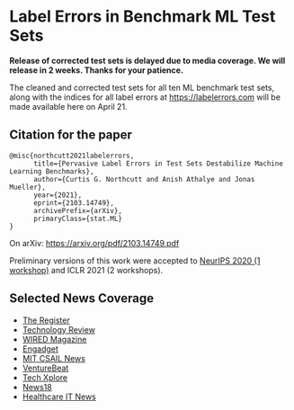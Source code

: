 # Label Errors in Benchmark ML Test Sets

**Release of corrected test sets is delayed due to media coverage. We will release in 2 weeks. Thanks for your patience.**

The cleaned and corrected test sets for all ten ML benchmark test sets, along with the indices for all label errors at https://labelerrors.com will be made available here on April 21.

## Citation for the paper

```
@misc{northcutt2021labelerrors,
      title={Pervasive Label Errors in Test Sets Destabilize Machine Learning Benchmarks}, 
      author={Curtis G. Northcutt and Anish Athalye and Jonas Mueller},
      year={2021},
      eprint={2103.14749},
      archivePrefix={arXiv},
      primaryClass={stat.ML}
}
```

On arXiv: https://arxiv.org/pdf/2103.14749.pdf

Preliminary versions of this work were accepted to [NeurIPS 2020 (1 workshop)](http://securedata.lol/camera_ready/28.pdf) and ICLR 2021 (2 workshops).

## Selected News Coverage

* [The Register](https://www.theregister.com/2021/04/01/mit_ai_accuracy/)
* [Technology Review](https://www.technologyreview.com/2021/04/01/1021619/ai-data-errors-warp-machine-learning-progress/)
* [WIRED Magazine](https://www.wired.com/story/foundations-ai-riddled-errors/)
* [Engadget](https://www.engadget.com/mit-datasets-ai-machine-learning-label-errors-040042574.html)
* [MIT CSAIL News](https://www.csail.mit.edu/news/major-ml-datasets-have-tens-thousands-errors)
* [VentureBeat](https://venturebeat.com/2021/03/28/mit-study-finds-systematic-labeling-errors-in-popular-ai-benchmark-datasets/)
* [Tech Xplore](https://techxplore.com/news/2021-03-major-machine-datasets-tens-thousands.html)
* [News18](https://www.news18.com/news/tech/ai-is-getting-a-few-things-wrong-because-humans-may-have-incorrectly-labeled-a-bunch-of-images-3587147.html)
* [Healthcare IT News](https://www.healthcareitnews.com/news/label-errors-abound-most-common-ai-test-sets)
